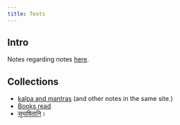 ```yaml
---
title: Texts
---  
```



## Intro
Notes regarding notes [here](/notes/artha/skills/learning/notes.html).

## Collections
- [kalpa and mantras](/saMskAra/) (and other notes in the same site.)
- [Books read](https://docs.google.com/spreadsheet/pub?key=0Al_QBT-hoqqVdHMtUFljMTRVQzBxSlRBb1M4dDBQVnc&gid=1)
- [सुभाषितानि](https://docs.google.com/spreadsheets/d/18HwdEp49UdRe1l4Lk2pM73xIs9ulBKyDE3BW32vMKyc/edit?usp=sharing)।
